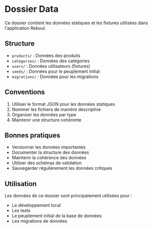 # Dossier Data

Ce dossier contient les données statiques et les fixtures utilisées dans l'application Reboul.

## Structure

- `products/` : Données des produits
- `categories/` : Données des catégories
- `users/` : Données utilisateurs (fixtures)
- `seeds/` : Données pour le peuplement initial
- `migrations/` : Données pour les migrations

## Conventions

1. Utiliser le format JSON pour les données statiques
2. Nommer les fichiers de manière descriptive
3. Organiser les données par type
4. Maintenir une structure cohérente

## Bonnes pratiques

- Versionner les données importantes
- Documenter la structure des données
- Maintenir la cohérence des données
- Utiliser des schémas de validation
- Sauvegarder régulièrement les données critiques

## Utilisation

Les données de ce dossier sont principalement utilisées pour :
- Le développement local
- Les tests
- Le peuplement initial de la base de données
- Les migrations de données 